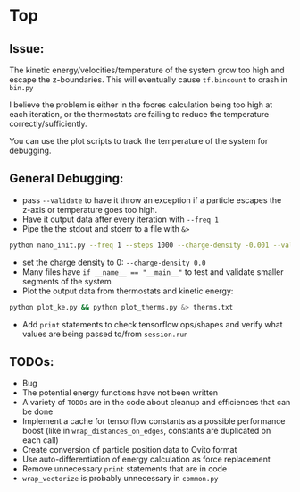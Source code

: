 # Top

## Issue:

The kinetic energy/velocities/temperature of the system grow too high and escape the z-boundaries. 
This will eventually cause `tf.bincount` to crash in `bin.py`

I believe the problem is either in the focres calculation being too high at each iteration, or the thermostats are failing to reduce the temperature correctly/sufficiently.

You can use the plot scripts to track the temperature of the system for debugging.

## General Debugging:

* pass `--validate` to have it throw an exception if a particle escapes the z-axis or temperature goes too high.
* Have it output data after every iteration with `--freq 1`
* Pipe the the stdout and stderr to a file with `&>` 
```bash
python nano_init.py --freq 1 --steps 1000 --charge-density -0.001 --validate &> out.txt
```
* set the charge density to 0: `--charge-density 0.0`
* Many files have `if __name__ == "__main__"` to test and validate smaller segments of the system
* Plot the output data from thermostats and kinetic energy:
```bash
python plot_ke.py && python plot_therms.py &> therms.txt
```
* Add `print` statements to check tensorflow ops/shapes and verify what values are being passed to/from `session.run`

## TODOs:

* Bug 
* The potential energy functions have not been written
* A variety of `TODOs` are in the code about cleanup and efficiences that can be done
* Implement a cache for tensorflow constants as a possible performance boost (like in `wrap_distances_on_edges`, constants are duplicated on each call)
* Create conversion of particle position data to Ovito format
* Use auto-differentiation of energy calculation as force replacement
* Remove unnecessary `print` statements that are in code
* `wrap_vectorize` is probably unnecessary in `common.py`